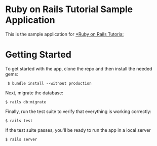 # Ruby on Rails Tutorial Sample Application

This is the sample application for [*Ruby on Rails Tutoria:](www.google.com)

# Getting Started
 To get started with the app, clone the repo and then install the needed gems:

```
 $ bundle install --without production
 ```

 Next, migrate the database:

 ```
 $ rails db:migrate
 ```

 Finally, run the test suite to verify that everything is working correctly:

 ```
 $ rails test
 ```

 If the test suite passes, you'll be ready to run the app in a local server

 ```
 $ rails server
 ```
